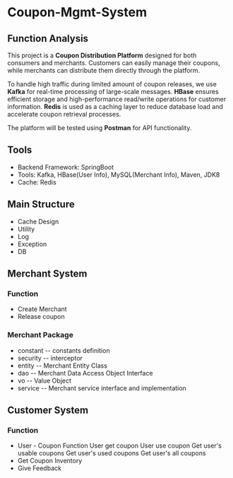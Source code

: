# Coupon-Mgmt-System

## Function Analysis
This project is a **Coupon Distribution Platform** designed for both consumers and merchants. Customers can easily manage their coupons, while merchants can distribute them directly through the platform.

To handle high traffic during limited amount of coupon releases, we use **Kafka** for real-time processing of large-scale messages. **HBase** ensures efficient storage and high-performance read/write operations for customer information. **Redis** is used as a caching layer to reduce database load and accelerate coupon retrieval processes.

The platform will be tested using **Postman** for API functionality.

## Tools
- Backend Framework: SpringBoot
- Tools: Kafka, HBase(User Info), MySQL(Merchant Info), Maven, JDK8
- Cache: Redis

## Main Structure
- Cache Design
- Utility
- Log
- Exception
- DB

## Merchant System

### Function
- Create Merchant
- Release coupon

### Merchant Package
- constant -- constants definition
- security -- interceptor
- entity -- Merchant Entity Class
- dao -- Merchant Data Access Object Interface
- vo -- Value Object
- service -- Merchant service interface and implementation

## Customer System

### Function
- User - Coupon Function
  User get coupon
  User use coupon
  Get user's usable coupons
  Get user's used coupons
  Get user's all coupons
- Get Coupon Inventory
- Give Feedback



